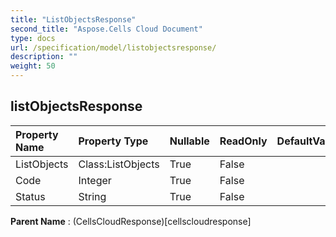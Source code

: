 ```yaml
---
title: "ListObjectsResponse"
second_title: "Aspose.Cells Cloud Document"
type: docs
url: /specification/model/listobjectsresponse/
description: ""
weight: 50
---
```


## **listObjectsResponse**

 

| Property Name | Property Type | Nullable |  ReadOnly | DefaultValue | Description | 
| :- | :- | :- |:- |  :- | :- |
| ListObjects | Class:ListObjects | True |  False |  |  |  
| Code | Integer | True |  False |  |  |  
| Status | String | True |  False |  |  |  

**Parent Name** : (CellsCloudResponse)[cellscloudresponse]

